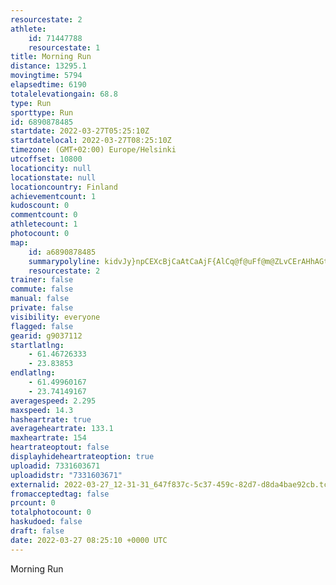 ```yaml
---
resourcestate: 2
athlete:
    id: 71447788
    resourcestate: 1
title: Morning Run
distance: 13295.1
movingtime: 5794
elapsedtime: 6190
totalelevationgain: 68.8
type: Run
sporttype: Run
id: 6890878485
startdate: 2022-03-27T05:25:10Z
startdatelocal: 2022-03-27T08:25:10Z
timezone: (GMT+02:00) Europe/Helsinki
utcoffset: 10800
locationcity: null
locationstate: null
locationcountry: Finland
achievementcount: 1
kudoscount: 0
commentcount: 0
athletecount: 1
photocount: 0
map:
    id: a6890878485
    summarypolyline: kidvJy}npCEXcBjCaAtCaAjF{AlCq@f@uFf@m@ZLvCErAHhAGtBkArGsAfK[hAiA`Be@dAgG~IwCtFS?_@Z[_@i@}@s@ZO^Ed@AfM`@bDEtFFxCY|EmAlJ_@hEGzBUhC]hAC`@\lD@lDJ|JJjCA`CYdCGpDFtKGhISnF?tGIxDC|HDd@RZxC@xBOKfFDTh@l@RnBTzEInCHnAz@dCn@PnAGLP\z@E~C\hKUnHw@vLExBCjHHnBQxP@nCKj@gA`AmATk@Q[PSj@k@tCSdBV~DBpBUdKHa@q@vHO?CPUVuAtCe@|Ac@tEBzByAfK`@dAhB~AvBtEZ~@F\t@pAVLJTTzBa@jAHlFcBnAq@z@YJc@z@eBxAWCM`@]VSr@?vFMdB?dAW|@q@`AsBDQjC_AnBsBnCiA^}@_Aq@XLbCEf@[t@OtCg@|Ac@n@ShAO^OrAm@vAeAv@eAlAQw@YYw@n@]p@EZM~Em@xBSVeALQRKvCGRWNq@QeAL}@MW[Ki@WSK]K}Ac@}@GaA{@iBAqAIo@By@_@}DCkDZd@EaBKuA]Qg@aCO_@@uDSsIE_@m@qAMm@C_EY{FSa@eAQ]o@yAaFeAkC_BeFe@kCIIUgCy@kDa@gAq@{@aAy@a@u@g@_CIcCOi@w@GaArAYG[_@]T[tAu@jAm@~D?n@L|@o@d@yLXBLIAAR]m@SRWOC]{A?}@Z}@lAs@AoBz@oAM}Bb@mA~@o@lAA|B]nAw@kBg@Yu@aA_@KqCd@qBhBKVKOa@r@I`@Yd@e@?a@V{AGYe@g@eBc@]g@AIREn@c@dAEp@J\iAU_@rBq@xBIv@Ud@Yz@SzAYx@Ab@b@tAPjBEn@aA~CsAzAy@SsAz@u@hAYbCS`@a@WSB{@dBQq@W_@WsDEkCYm@K}A[}A@oCKMIoADy@K{GXe@KyBHaEGOuBkAo@FOZa@`DWnDKdGFjBGdAMh@KxB@jANl@hBjEjAxAZBd@d@hAtDl@r@zDpUSp@B^jArF_BiFGy@v@aFFoAv@CPUb@oA`BaAb@qAXKr@@j@fBjApAChBOfABhC^hH@zBZlF?~FFR^RNbFf@GQV@XPFf@r@XvAPpEVvA@jD\Jd@[x@GJrCJh@pBa@RJJ`AAhAZpCGt@BbArBo@DYI]?{A
    resourcestate: 2
trainer: false
commute: false
manual: false
private: false
visibility: everyone
flagged: false
gearid: g9037112
startlatlng:
    - 61.46726333
    - 23.83853
endlatlng:
    - 61.49960167
    - 23.74149167
averagespeed: 2.295
maxspeed: 14.3
hasheartrate: true
averageheartrate: 133.1
maxheartrate: 154
heartrateoptout: false
displayhideheartrateoption: true
uploadid: 7331603671
uploadidstr: "7331603671"
externalid: 2022-03-27_12-31-31_647f837c-5c37-459c-82d7-d8da4bae92cb.tcx
fromacceptedtag: false
prcount: 0
totalphotocount: 0
haskudoed: false
draft: false
date: 2022-03-27 08:25:10 +0000 UTC
---
```

Morning Run